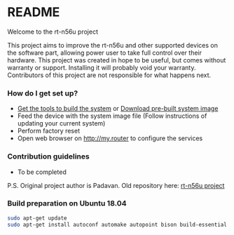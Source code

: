 # README #

Welcome to the rt-n56u project

This project aims to improve the rt-n56u and other supported devices on the software part, allowing power user to take full control over their hardware.
This project was created in hope to be useful, but comes without warranty or support. Installing it will probably void your warranty. 
Contributors of this project are not responsible for what happens next.

### How do I get set up? ###

* [Get the tools to build the system](https://bitbucket.org/padavan/rt-n56u/wiki/EN/HowToMakeFirmware) or [Download pre-built system image](https://bitbucket.org/padavan/rt-n56u/downloads)
* Feed the device with the system image file (Follow instructions of updating your current system)
* Perform factory reset
* Open web browser on http://my.router to configure the services

### Contribution guidelines ###

* To be completed

P.S.
Original project author is Padavan. Old repository here: [rt-n56u project](https://bitbucket.org/padavan/rt-n56u)

### Build preparation on Ubuntu 18.04 ###

~~~bash
sudo apt-get update
sudo apt-get install autoconf automake autopoint bison build-essential flex gawk gettext git gperf libtool pkg-config zlib1g-dev libgmp3-dev libmpc-dev libmpfr-dev texinfo python-docutils subversion cmake unzip help2man libtool-bin libncurses5-dev libltdl-dev
~~~
